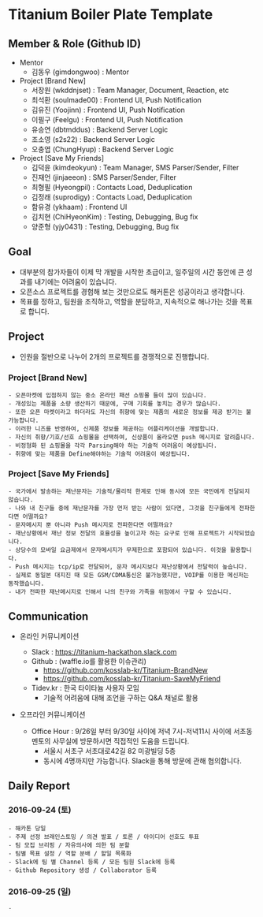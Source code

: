 # Titanium Boiler Plate Template

## Member & Role (Github ID)

- Mentor
	- 김동우 (gimdongwoo) : Mentor
- Project [Brand New]
	- 서장원 (wkddnjset) : Team Manager, Document, Reaction, etc
	- 최석환 (soulmade00) : Frontend UI, Push Notification
	- 김유진 (Yoojinn) : Frontend UI, Push Notification
	- 이필구 (Feelgu) : Frontend UI, Push Notification
	- 유승연 (dbtmddus) : Backend Server Logic
	- 조소영 (s2s22) : Backend Server Logic
	- 오충엽 (ChungHyup) : Backend Server Logic
- Project [Save My Friends]
	- 김덕윤 (kimdeokyun) : Team Manager, SMS Parser/Sender, Filter
	- 진재언 (jinjaeeon) : SMS Parser/Sender, Filter
	- 최형필 (Hyeongpil) : Contacts Load, Deduplication
	- 김정래 (suprodigy) : Contacts Load, Deduplication
	- 함유경 (ykhaam) : Frontend UI
	- 김치현 (ChiHyeonKim) : Testing, Debugging, Bug fix
	- 양준형 (yjy0431) : Testing, Debugging, Bug fix

## Goal

- 대부분의 참가자들이 이제 막 개발을 시작한 초급이고, 일주일의 시간 동안에 큰 성과를 내기에는 어려움이 있습니다.
- 오픈소스 프로젝트를 경험해 보는 것만으로도 해커톤은 성공이라고 생각합니다.
- 목표를 정하고, 팀원을 조직하고, 역할을 분담하고, 지속적으로 해나가는 것을 목표로 합니다.

## Project

- 인원을 절반으로 나누어 2개의 프로젝트를 경쟁적으로 진행합니다.

### Project [Brand New]
	- 오픈마켓에 입점하지 않는 중소 온라인 패션 쇼핑몰 들이 많이 있습니다.
	- 개성있는 제품을 소량 생산하기 때문에, 구매 기회를 놓치는 경우가 많습니다.
	- 또한 오픈 마켓이라고 하더라도 자신의 취향에 맞는 제품의 새로운 정보를 제공 받기는 불가능합니다.
	- 이러한 니즈를 반영하여, 신제품 정보를 제공하는 어플리케이션을 개발합니다.
	- 자신의 취향/기호/선호 쇼핑몰을 선택하여, 신상품이 올라오면 push 메시지로 알려줍니다.
	- 비정형화 된 쇼핑몰을 각각 Parsing해야 하는 기술적 어려움이 예상됩니다.
	- 취향에 맞는 제품을 Define해야하는 기술적 어려움이 예상됩니다.

### Project [Save My Friends]
	- 국가에서 발송하는 재난문자는 기술적/물리적 한계로 인해 동시에 모든 국민에게 전달되지 않습니다.
	- 나와 내 친구들 중에 재난문자를 가장 먼저 받는 사람이 있다면, 그것을 친구들에게 전파한다면 어떨까요?
	- 문자메시지 뿐 아니라 Push 메시지로 전파한다면 어떨까요?
	- 재난상황에서 재난 정보 전달의 효율성을 높이고자 하는 요구로 인해 프로젝트가 시작되었습니다.
	- 상당수의 모바일 요금제에서 문자메시지가 무제한으로 포함되어 있습니다. 이것을 활용합니다.
	- Push 메시지는 tcp/ip로 전달되어, 문자 메시지보다 재난상황에서 전달력이 높습니다.
	- 실제로 동일본 대지진 때 모든 GSM/CDMA통신은 불가능했지만, VOIP를 이용한 메신저는 동작했습니다.
	- 내가 전파한 재난메시지로 인해서 나의 친구와 가족을 위험에서 구할 수 있습니다.

## Communication

- 온라인 커뮤니케이션
	- Slack : https://titanium-hackathon.slack.com
	- Github : (waffle.io를 활용한 이슈관리)
		- https://github.com/kosslab-kr/Titanium-BrandNew
		- https://github.com/kosslab-kr/Titanium-SaveMyFriend
	- Tidev.kr : 한국 타이타늄 사용자 모임
		- 기술적 어려움에 대해 조언을 구하는 Q&A 채널로 활용
	
- 오프라인 커뮤니케이션
	- Office Hour : 9/26일 부터 9/30일 사이에 저녁 7시-저녁11시 사이에 서초동 멘토의 사무실에 방문하시면 직접적인 도움을 드립니다.
		- 서울시 서초구 서초대로42길 82 미광빌딩 5층
		- 동시에 4명까지만 가능합니다. Slack을 통해 방문에 관해 협의합니다.

## Daily Report

### 2016-09-24 (토)
	- 해카톤 당일
	- 주제 선정 브래인스토밍 / 의견 발표 / 토론 / 아이디어 선호도 투표
	- 팀 모집 브리핑 / 자유의사에 의한 팀 분할
	- 팀별 목표 설정 / 역할 분배 / 할일 목록화
	- Slack에 팀 별 Channel 등록 / 모든 팀원 Slack에 등록
	- Github Repository 생성 / Collaborator 등록

### 2016-09-25 (일)
	-
	
